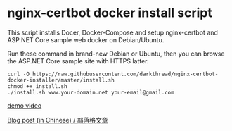 # nginx-certbot docker install script

This script installs Docer, Docker-Compose and setup nginx-certbot and ASP.NET Core sample web docker on Debian/Ubuntu.

Run these command in brand-new Debian or Ubuntu, then you can browse the ASP.NET Core sample site with HTTPS latter.

```shell
curl -O https://raw.githubusercontent.com/darkthread/nginx-certbot-docker-installer/master/install.sh
chmod +x install.sh
./install.sh www.your-domain.net your-email@gmail.com
```
[demo video](https://www.youtube.com/watch?v=sisChevVa0Y)

[Blog post (in Chinese) / 部落格文章](https://blog.darkthread.net/blog/nginx-certbot-auto-setup/)
